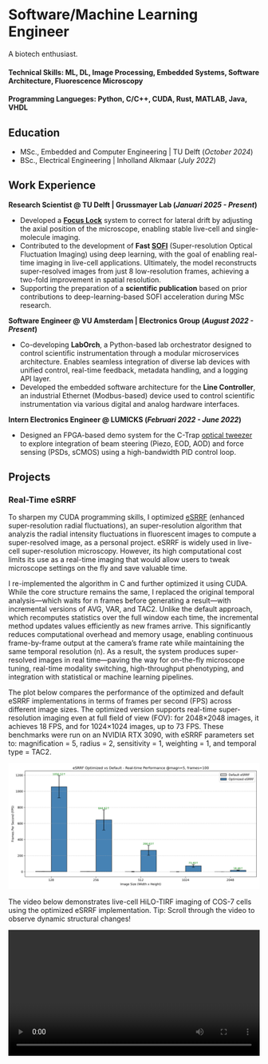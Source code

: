 # Software/Machine Learning Engineer
A biotech enthusiast.

#### Technical Skills: ML, DL, Image Processing, Embedded Systems, Software Architecture, Fluorescence Microscopy
#### Programming Langueges: Python, C/C++, CUDA, Rust, MATLAB, Java, VHDL

## Education
- MSc., Embedded and Computer Engineering | TU Delft (_October 2024_)
- BSc., Electrical Engineering | Inholland Alkmaar (_July 2022_)

## Work Experience
**Research Scientist @ TU Delft | Grussmayer Lab (_Januari 2025 - Present_)**
- Developed a **[Focus Lock](https://ir.amolf.nl/pub/10774/16893publishedVersion.pdf)** system to correct for lateral drift by adjusting the axial position of the microscope, enabling stable live-cell and single-molecule imaging.
- Contributed to the development of **Fast [SOFI](https://en.wikipedia.org/wiki/Super-resolution_optical_fluctuation_imaging)** (Super-resolution Optical Fluctuation Imaging) using deep learning, with the goal of enabling real-time imaging in live-cell applications. Ultimately, the model reconstructs super-resolved images from just 8 low-resolution frames, achieving a two-fold improvement in spatial resolution.
- Supporting the preparation of a **scientific publication** based on prior contributions to deep-learning-based SOFI acceleration during MSc research.

**Software Engineer @ VU Amsterdam | Electronics Group (_August 2022 - Present_)**
- Co-developing **LabOrch**, a Python-based lab orchestrator designed to control scientific instrumentation through a modular microservices architecture. Enables seamless integration of diverse lab devices with unified control, real-time feedback, metadata handling, and a logging API layer.
- Developed the embedded software architecture for the **Line Controller**, an industrial Ethernet (Modbus-based) device used to control scientific instrumentation via various digital and analog hardware interfaces.

**Intern Electronics Engineer @ LUMICKS (_Februari 2022 - June 2022_)**
-  Designed an FPGA-based demo system for the C-Trap [optical tweezer](https://en.wikipedia.org/wiki/Optical_tweezers) to explore integration of beam steering (Piezo, EOD, AOD) and force sensing (PSDs, sCMOS) using a high-bandwidth PID control loop.

## Projects
### Real-Time eSRRF
To sharpen my CUDA programming skills, I optimized [eSRRF](https://www.nature.com/articles/s41592-023-02057-w) (enhanced super-resolution radial fluctuations), an super-resolution algorithm that analyzis the radial intensity fluctuations in fluorescent images to compute a super-resolved image, as a personal project. eSRRF is widely used in live-cell super-resolution microscopy. However, its high computational cost limits its use as a real-time imaging that would allow users to tweak microscope settings on the fly and save valuable time. 

I re-implemented the algorithm in C and further optimized it using CUDA. While the core structure remains the same, I replaced the original temporal analysis—which waits for n frames before generating a result—with incremental versions of AVG, VAR, and TAC2. Unlike the default approach, which recomputes statistics over the full window each time, the incremental method updates values efficiently as new frames arrive. This significantly reduces computational overhead and memory usage, enabling continuous frame-by-frame output at the camera’s frame rate while maintaining the same temporal resolution (n). As a result, the system produces super-resolved images in real time—paving the way for on-the-fly microscope tuning, real-time modality switching, high-throughput phenotyping, and integration with statistical or machine learning pipelines.

The plot below compares the performance of the optimized and default eSRRF implementations in terms of frames per second (FPS) across different image sizes. The optimized version supports real-time super-resolution imaging even at full field of view (FOV): for 2048×2048 images, it achieves 18 FPS, and for 1024×1024 images, up to 73 FPS. These benchmarks were run on an NVIDIA RTX 3090, with eSRRF parameters set to: magnification = 5, radius = 2, sensitivity = 1, weighting = 1, and temporal type = TAC2.

![optimized vs default eSRRF](assets/esrrf_comparison_plot.png)

The video below demonstrates live-cell HiLO-TIRF imaging of COS-7 cells using the optimized eSRRF implementation. Tip: Scroll through the video to observe dynamic structural changes!

<style>
  .responsive-video {
    width: 100%;
    height: auto;
    max-width: 800px;
  }
</style>

<video class="responsive-video" controls>
  <source src="/assets/output_res.mp4" type="video/mp4">
  Your browser does not support the video tag.
</video>

